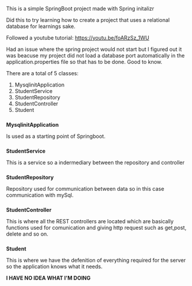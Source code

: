 This is a simple SpringBoot project made with Spring initalizr

Did this to try learning how to create a project that uses a relational database for learnings sake.

Followed a youtube tutorial: https://youtu.be/foARzSz_1WU

Had an issue where the spring project would not start but I figured out it was beacuse my project did not load a database port automatically in the application.properties file so that has to be done. Good to know.

There are a total of 5 classes:
1. MysqlinitApplication 
2. StudentService
3. StudentRepository
4. StudentController
5. Student

###
**MysqlinitApplication**

Is used as a starting point of Springboot.

###
**StudentService**

This is a service so a indermediary between the repository and controller

###
**StudentRepository**

Repository used for communication between data so in this case communication with mySql.


###
**StudentController**

This is where all the REST controllers are located which are basically functions used for comunication and giving http request such as get,post, delete and so on.

###
**Student**

This is where we have the defenition of everything required for the server so the application knows what it needs.


**I HAVE NO IDEA WHAT I'M DOING**